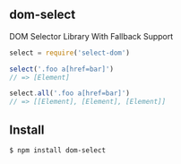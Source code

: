 ## dom-select

DOM Selector Library With Fallback Support

```js
select = require('select-dom')

select('.foo a[href=bar]')
// => [Element]

select.all('.foo a[href=bar]')
// => [[Element], [Element], [Element]]
```

## Install

```bash
$ npm install dom-select
```
